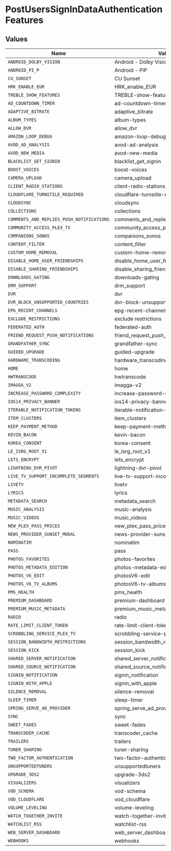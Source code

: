 # PostUsersSignInDataAuthenticationFeatures


## Values

| Name                                      | Value                                     |
| ----------------------------------------- | ----------------------------------------- |
| `ANDROID_DOLBY_VISION`                    | Android - Dolby Vision                    |
| `ANDROID_PI_P`                            | Android - PiP                             |
| `CU_SUNSET`                               | CU Sunset                                 |
| `HRK_ENABLE_EUR`                          | HRK_enable_EUR                            |
| `TREBLE_SHOW_FEATURES`                    | TREBLE-show-features                      |
| `AD_COUNTDOWN_TIMER`                      | ad-countdown-timer                        |
| `ADAPTIVE_BITRATE`                        | adaptive_bitrate                          |
| `ALBUM_TYPES`                             | album-types                               |
| `ALLOW_DVR`                               | allow_dvr                                 |
| `AMAZON_LOOP_DEBUG`                       | amazon-loop-debug                         |
| `AVOD_AD_ANALYSIS`                        | avod-ad-analysis                          |
| `AVOD_NEW_MEDIA`                          | avod-new-media                            |
| `BLACKLIST_GET_SIGNIN`                    | blacklist_get_signin                      |
| `BOOST_VOICES`                            | boost-voices                              |
| `CAMERA_UPLOAD`                           | camera_upload                             |
| `CLIENT_RADIO_STATIONS`                   | client-radio-stations                     |
| `CLOUDFLARE_TURNSTILE_REQUIRED`           | cloudflare-turnstile-required             |
| `CLOUDSYNC`                               | cloudsync                                 |
| `COLLECTIONS`                             | collections                               |
| `COMMENTS_AND_REPLIES_PUSH_NOTIFICATIONS` | comments_and_replies_push_notifications   |
| `COMMUNITY_ACCESS_PLEX_TV`                | community_access_plex_tv                  |
| `COMPANIONS_SONOS`                        | companions_sonos                          |
| `CONTENT_FILTER`                          | content_filter                            |
| `CUSTOM_HOME_REMOVAL`                     | custom-home-removal                       |
| `DISABLE_HOME_USER_FRIENDSHIPS`           | disable_home_user_friendships             |
| `DISABLE_SHARING_FRIENDSHIPS`             | disable_sharing_friendships               |
| `DOWNLOADS_GATING`                        | downloads-gating                          |
| `DRM_SUPPORT`                             | drm_support                               |
| `DVR`                                     | dvr                                       |
| `DVR_BLOCK_UNSUPPORTED_COUNTRIES`         | dvr-block-unsupported-countries           |
| `EPG_RECENT_CHANNELS`                     | epg-recent-channels                       |
| `EXCLUDE_RESTRICTIONS`                    | exclude restrictions                      |
| `FEDERATED_AUTH`                          | federated-auth                            |
| `FRIEND_REQUEST_PUSH_NOTIFICATIONS`       | friend_request_push_notifications         |
| `GRANDFATHER_SYNC`                        | grandfather-sync                          |
| `GUIDED_UPGRADE`                          | guided-upgrade                            |
| `HARDWARE_TRANSCODING`                    | hardware_transcoding                      |
| `HOME`                                    | home                                      |
| `HWTRANSCODE`                             | hwtranscode                               |
| `IMAGGA_V2`                               | imagga-v2                                 |
| `INCREASE_PASSWORD_COMPLEXITY`            | increase-password-complexity              |
| `IOS14_PRIVACY_BANNER`                    | ios14-privacy-banner                      |
| `ITERABLE_NOTIFICATION_TOKENS`            | iterable-notification-tokens              |
| `ITEM_CLUSTERS`                           | item_clusters                             |
| `KEEP_PAYMENT_METHOD`                     | keep-payment-method                       |
| `KEVIN_BACON`                             | kevin-bacon                               |
| `KOREA_CONSENT`                           | korea-consent                             |
| `LE_ISRG_ROOT_X1`                         | le_isrg_root_x1                           |
| `LETS_ENCRYPT`                            | lets_encrypt                              |
| `LIGHTNING_DVR_PIVOT`                     | lightning-dvr-pivot                       |
| `LIVE_TV_SUPPORT_INCOMPLETE_SEGMENTS`     | live-tv-support-incomplete-segments       |
| `LIVETV`                                  | livetv                                    |
| `LYRICS`                                  | lyrics                                    |
| `METADATA_SEARCH`                         | metadata_search                           |
| `MUSIC_ANALYSIS`                          | music-analysis                            |
| `MUSIC_VIDEOS`                            | music_videos                              |
| `NEW_PLEX_PASS_PRICES`                    | new_plex_pass_prices                      |
| `NEWS_PROVIDER_SUNSET_MODAL`              | news-provider-sunset-modal                |
| `NOMINATIM`                               | nominatim                                 |
| `PASS`                                    | pass                                      |
| `PHOTOS_FAVORITES`                        | photos-favorites                          |
| `PHOTOS_METADATA_EDITION`                 | photos-metadata-edition                   |
| `PHOTOS_V6_EDIT`                          | photosV6-edit                             |
| `PHOTOS_V6_TV_ALBUMS`                     | photosV6-tv-albums                        |
| `PMS_HEALTH`                              | pms_health                                |
| `PREMIUM_DASHBOARD`                       | premium-dashboard                         |
| `PREMIUM_MUSIC_METADATA`                  | premium_music_metadata                    |
| `RADIO`                                   | radio                                     |
| `RATE_LIMIT_CLIENT_TOKEN`                 | rate-limit-client-token                   |
| `SCROBBLING_SERVICE_PLEX_TV`              | scrobbling-service-plex-tv                |
| `SESSION_BANDWIDTH_RESTRICTIONS`          | session_bandwidth_restrictions            |
| `SESSION_KICK`                            | session_kick                              |
| `SHARED_SERVER_NOTIFICATION`              | shared_server_notification                |
| `SHARED_SOURCE_NOTIFICATION`              | shared_source_notification                |
| `SIGNIN_NOTIFICATION`                     | signin_notification                       |
| `SIGNIN_WITH_APPLE`                       | signin_with_apple                         |
| `SILENCE_REMOVAL`                         | silence-removal                           |
| `SLEEP_TIMER`                             | sleep-timer                               |
| `SPRING_SERVE_AD_PROVIDER`                | spring_serve_ad_provider                  |
| `SYNC`                                    | sync                                      |
| `SWEET_FADES`                             | sweet-fades                               |
| `TRANSCODER_CACHE`                        | transcoder_cache                          |
| `TRAILERS`                                | trailers                                  |
| `TUNER_SHARING`                           | tuner-sharing                             |
| `TWO_FACTOR_AUTHENTICATION`               | two-factor-authentication                 |
| `UNSUPPORTEDTUNERS`                       | unsupportedtuners                         |
| `UPGRADE_3DS2`                            | upgrade-3ds2                              |
| `VISUALIZERS`                             | visualizers                               |
| `VOD_SCHEMA`                              | vod-schema                                |
| `VOD_CLOUDFLARE`                          | vod_cloudflare                            |
| `VOLUME_LEVELING`                         | volume-leveling                           |
| `WATCH_TOGETHER_INVITE`                   | watch-together-invite                     |
| `WATCHLIST_RSS`                           | watchlist-rss                             |
| `WEB_SERVER_DASHBOARD`                    | web_server_dashboard                      |
| `WEBHOOKS`                                | webhooks                                  |